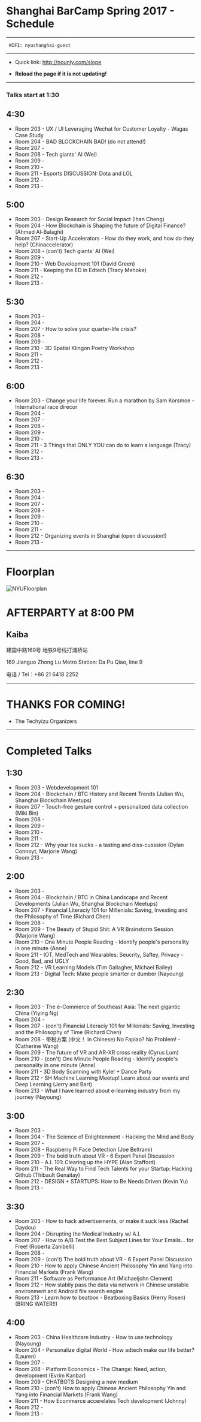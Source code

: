 # Shanghai BarCamp Spring 2017 - Schedule

--------------------------------
```
 WIFI: nyushanghai-guest
```
--------------------------------

* Quick link:  http://nounly.com/slope

* **Reload the page if it is not updating!**
--------------------------------

### Talks start at 1:30

## 4:30 

* Room 203 - UX / UI Leveraging Wechat for Customer Loyalty - Wagas Case Study
* Room 204 - BAD BLOCKCHAIN BAD! (do not attend!)
* Room 207 - 
* Room 208 - Tech giants' AI (Wei)
* Room 209 - 
* Room 210 - 
* Room 211 - Esports DISCUSSION: Dota and LOL
* Room 212 - 
* Room 213 - 

## 5:00 

* Room 203 - Design Research for Social Impact (Ihan Cheng)
* Room 204 - How Blockchain is Shaping the future of Digital Finance? (Ahmed Al-Balaghi)
* Room 207 - Start-Up Accelerators - How do they work, and how do they help? (Chinaccelerator)
* Room 208 - (con't) Tech giants' AI (Wei)
* Room 209 - 
* Room 210 - Web Development 101 (David Green)
* Room 211 - Keeping the ED in Edtech (Tracy Mehoke)
* Room 212 - 
* Room 213 - 


## 5:30 

* Room 203 - 
* Room 204 - 
* Room 207 - How to solve your quarter-life crisis? 
* Room 208 - 
* Room 209 - 
* Room 210 - 3D Spatial Klingon Poetry Workshop
* Room 211 - 
* Room 212 - 
* Room 213 - 

## 6:00 

* Room 203 - Change your life forever. Run a marathon by Sam Korsmoe - International race direcor
* Room 204 - 
* Room 207 - 
* Room 208 - 
* Room 209 - 
* Room 210 - 
* Room 211 - 3 Things that ONLY YOU can do to learn a language (Tracy)
* Room 212 - 
* Room 213 - 



## 6:30 

* Room 203 - 
* Room 204 - 
* Room 207 - 
* Room 208 - 
* Room 209 - 
* Room 210 - 
* Room 211 - 
* Room 212 - Organizing events in Shanghai (open discussion!)
* Room 213 - 




--------------------------------
# Floorplan

![NYUFloorplan](/pages/images/NYU_Floorplan_Barcamp_201611_600b.jpg)


# AFTERPARTY at 8:00 PM

## Kaiba 

建国中路169号
地铁9号线打浦桥站

169 Jianguo Zhong Lu
Metro Station: Da Pu Qiao, line 9

电话 / Tel：+86 21 6418 2252

--------------------------------

# THANKS FOR COMING!

- The Techyizu Organizers

--------------------------------

# Completed Talks


## 1:30 

* Room 203 - Webdevelopment 101
* Room 204 - Blockchain / BTC History and Recent Trends (Julian Wu, Shanghai Blockchain Meetups)
* Room 207 - Touch-free gesture control + personalized data collection (Miki Bin)
* Room 208 - 
* Room 209 - 
* Room 210 - 
* Room 211 - 
* Room 212 - Why your tea sucks - a tasting and diss-cusssion (Dylan Connoyt, Marjorie Wang)
* Room 213 - 

## 2:00 

* Room 203 - 
* Room 204 - Blockchain / BTC in China Landscape and Recent Developments (Julian Wu, Shanghai Blockchain Meetups)
* Room 207 - Financial Literaciy 101 for Millenials: Saving, Investing and the Philosophy of Time (Richard Chen)
* Room 208 - 
* Room 209 - The Beauty of Stupid Shit: A VR Brainstorm Session (Marjorie Wang)
* Room 210 - One Minute People Reading - Identify people's personality in one minute (Anne)
* Room 211 - IOT, MedTech and Wearables: Seucrity, Saftey, Privacy - Good, Bad, and UGLY
* Room 212 - VR Learning Models (Tim Gallagher, Michael Bailey)
* Room 213 - Digital Tech: Make people smarter or dumber (Nayoung)

## 2:30 

* Room 203 - The e-Commerce of Southeast Asia: The next gigantic China (Yiying Ng)
* Room 204 - 
* Room 207 - (con't) Financial Literaciy 101 for Millenials: Saving, Investing and the Philosophy of Time (Richard Chen)
* Room 208 - 带税方案 (中文！ in Chinese) No Fapiao? No Problem! -  (Catherine Wang)
* Room 209 - The future of VR and AR-XR cross reality (Cyrus Lum)
* Room 210 - (con't) One Minute People Reading - Identify people's personality in one minute (Anne)
* Room 211 - 3D Body Scanning with Kyle! + Dance Party 
* Room 212 - SH Machine Learning Meetup! Learn about our events and Deep Learning (Jerry and Bart)
* Room 213 - What I have learned about e-learning industry from my journey (Nayoung)

## 3:00 

* Room 203 - 
* Room 204 - The Science of Enlightenment - Hacking the Mind and Body
* Room 207 - 
* Room 208 - Raspberry Pi Face Detection (Joe Beltrami)
* Room 209 - The bold truth about VR - 6 Expert Panel Discussion
* Room 210 - A.I. 101: Clearing up the HYPE (Alan Stafford)
* Room 211 - The Real Way to Find Tech Talents for your Startup: Hacking Github (Thibault Genaitay)
* Room 212 - DESIGN + STARTUPS: How to Be Needs Driven (Kevin Yu)
* Room 213 - 

## 3:30 

* Room 203 - How to hack advertisements, or make it suck less (Rachel Daydou)
* Room 204 - Disrupting the Medical Industry w/ A.I. 
* Room 207 - How to A/B Test the Best Subject Lines for Your Emails... for Free! (Roberta Zanibelli)
* Room 208 - 
* Room 209 - (con't) The bold truth about VR - 6 Expert Panel Discussion
* Room 210 - How to apply Chinese Ancient Philosophy Yin and Yang into Financial Markets (Frank Wang)
* Room 211 - Software as Performance Art (Michaeljohn Clement)
* Room 212 - How stabily pass the data via network in Chinese unstable environment and Android file search engine
* Room 213 - Learn how to beatbox - Beatboxing Basics (Herry Rosen) (BRING WATER!!)

## 4:00 

* Room 203 - China Healthcare Industry - How to use technology (Nayoung)
* Room 204 - Personalize digital World - How adtech make our life better? (Lauren)
* Room 207 - 
* Room 208 - Platform Economics - The Change: Need, action, development (Evrim Kanbar)
* Room 209 - CHATBOTS Designing a new medium 
* Room 210 - (con't) How to apply Chinese Ancient Philosophy Yin and Yang into Financial Markets (Frank Wang)
* Room 211 - How Ecommerce accerelates Tech development (Johnny)
* Room 212 - 
* Room 213 - 

